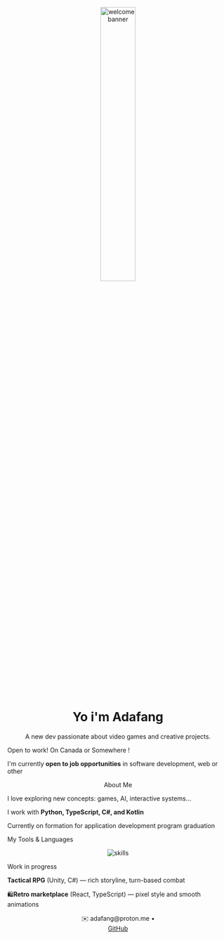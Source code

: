 <p align="center">
  <img src="https://i.gifer.com/9Lwu.gif" width="40%" alt="welcome banner" />
</p>

<h1 align="center"> Yo i'm Adafang </h1>

<p align="center">
 A new dev passionate about video games and creative projects.
</p>

Open to work! On Canada or Somewhere !

I'm currently **open to job opportunities** in software development, web or other

<p align="center">
About Me
</p>

  
  I love exploring new concepts: games, AI, interactive systems...
  
  I work with **Python, TypeScript, C#, and Kotlin**

  Currently on formation for application development program graduation
  
My Tools & Languages

<p align="center">
  <img src="https://skillicons.dev/icons?i=python,typescript,cs,kotlin,react,unity" alt="skills" />
</p>


Work in progress

  **Tactical RPG** (Unity, C#) — rich storyline, turn-based combat
 
  🛍**Retro marketplace** (React, TypeScript) — pixel style and smooth animations


<p align="center">
  ✉️ adafang@proton.me • 
  <br>
  <a href="https://github.com/0xAdafang">GitHub</a>
</p>
